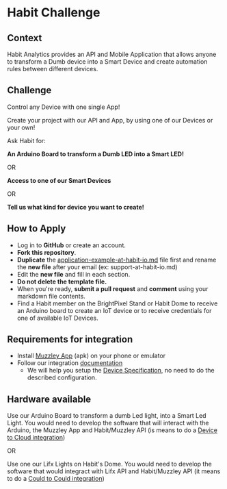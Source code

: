 # Habit Challenge

## Context
Habit Analytics provides an API and Mobile Application that allows anyone to transform a Dumb device into a Smart Device and create automation rules between different devices.


## Challenge
Control any Device with one single App!

Create your project with our API and App, by using one of our Devices or your own!
    
Ask Habit for:

**An Arduino Board to transform a Dumb LED into a Smart LED!**

OR

**Access to one of our Smart Devices**

OR 

**Tell us what kind for device you want to create!**
    
## How to Apply
* Log in to **GitHub** or create an account.
* **Fork this repository**.
* **Duplicate** the [application-example-at-habit-io.md](https://github.com/habitio/PixelCamp/blob/master/application-example-at-habit-io.md) file first and rename the **new file** after your email (ex: support-at-habit-io.md)
* Edit the **new file** and fill in each section.
* **Do not delete the template file.**
* When you're ready, **submit a pull request** and **comment** using your markdown file contents.
* Find a Habit member on the BrightPixel Stand or Habit Dome to receive an Arduino board to create an IoT device or to receive credentials for one of available IoT Devices.


## Requirements for integration
* Install [Muzzley App](https://cdn.muzzley.com/apk/muzzley-v3.apk) (apk) on your phone or emulator
* Follow our integration [documentation](https://muzzleyintegrations.docs.apiary.io) 
    * We will help you setup the [Device Specification](https://muzzleyintegrations.docs.apiary.io/#reference/device-specifications), no need to do the described configuration.
    
## Hardware available
Use our Arduino Board to transform a dumb Led light, into a Smart Led Light. You would need to develop the software that will interact with the Arduino, the Muzzley App and Habit/Muzzley API (is means to do a [Device to Cloud integration](https://muzzleyintegrations.docs.apiary.io/#introduction/integrate-devices/device-to-cloud))

OR

Use one our Lifx Lights on Habit's Dome. You would need to develop the software that would integract with Lifx API and Habit/Muzzley API (it means to do a [Could to Could integration](https://muzzleyintegrations.docs.apiary.io/#introduction/integrate-devices/cloud-to-cloud))

